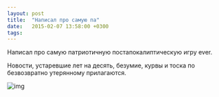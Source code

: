 ```yaml
---
layout: post
title:  "Написал про самую па"
date:   2015-02-07 13:58:00 +0300
tags:   
---
```


Написал про самую патриотичную постапокалиптическую игру ever.

Новости, устаревшие лет на десять, безумие, курвы и тоска по безвозвратно утерянному прилагаются.

![img](https://pp.userapi.com/3IyDC7t7V6c9-xrG1MzTD4pkkC1Sgf6_B1EYIQ/pZfcsN-RThg.jpg)

<!--excerpt-->
